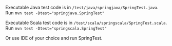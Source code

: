 Executable Java test code is in `/test/java/springjava/SpringTest.java`.<br>
Run `mvn test -Dtest="springjava.SpringTest"`

Executable Scala test code is in `/test/scala/springscala/SpringTest.scala`.<br>
Run `mvn test -Dtest="springscala.SpringTest"`

Or use IDE of your choice and run SpringTest.
